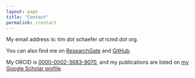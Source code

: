 ```yaml
---
layout: page
title: "Contact"
permalink: /contact
---
```



 My email address is: tim *dot* schaefer *at* rcmd *dot* org.

 You can also find me on [ResearchGate](https://www.researchgate.net/profile/Tim-Schaefer-10) and [GitHub](https://github.com/dfsp-spirit).

 My ORCID is [0000-0002-3683-8070](https://orcid.org/0000-0002-3683-8070), and my publications are listed on [my Google Scholar profile](https://scholar.google.de/citations?user=VNkzzhgAAAAJ).

